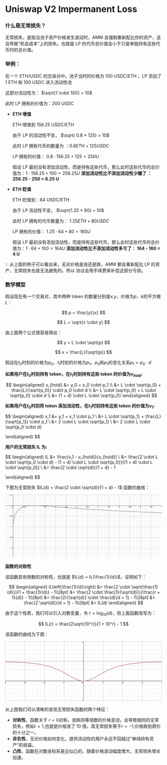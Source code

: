 # Uniswap V2 Impermanent Loss

### 什么是无常损失？

无常损失，是指当池子资产价格发生波动时，AMM 会强制重新配比你的资产，这会导致“机会成本”上的损失。也就是 LP 的代币总价值会小于只是单独持有这些代币时的总价值。

### 举例：

在一个 ETH/USDC 的交易对中，池子当时的价格为 100 USDC/ETH ，LP 添加了 1 ETH 和 100 USDC 进入流动性池

这部分流动性为： $\sqrt{1 \cdot 100} = 10$

此时 LP 拥有的价值为：200 USDC

- **ETH 增值**

  ETH 增值到 156.25 USDC/ETH

  由于 LP 的流动性不变， $\sqrt{ 0.8 * 125} = 10$

  此时 LP 拥有代币的数量为 ：$0.8 ETH + 125 USDC$

  LP 拥有的价值： $0.8 \cdot 156.25 + 125 = 250 U$

  假设 LP 最初没有添加流动性，而是持有这些代币，那么此时这些代币的总价值为：$1 \cdot 156.25 + 100 = 256.25 U$
  **添加流动性比不添加流动性少赚了 ：256.25 - 250 = 6.25 U**

- **ETH 贬值**

  ETH 贬值到：64 USDC/ETH

  由于 LP 流动性不变， $\sqrt{1.25 * 80} = 10$

  此时 LP 拥有的代币数量为： $1.25 ETH + 80 USDC$

  LP 拥有的价值： $1.25 \cdot 64 + 80 = 160 U$

  假设 LP 最初没有添加流动性，而是持有这些代币，那么此时这些代币的总价值为：$1 \cdot 64 + 100 = 164 U$
  **添加流动性比不添加流动性多亏了： 164 - 160 = 4 U**

💡 从上面的例子可以看出来，无论价格是涨还是跌，AMM 都会重新配比 LP 的资产，无常损失也是无法避免的。所以 协议会用手续费来补偿这部分亏损。

### 数学模型

假设现在有一个交易对，其中两种 token 的数量分别是$x$,$y$，价格为$p$，$k$的平方根$L$：

$$
p = \frac{y}{x}
$$

$$
L = \sqrt{x \cdot y}
$$

由上面两个公式很容易得出：

$$
y = L \cdot \sqrt{p}
$$

$$
x = \frac{L}{\sqrt{p}}
$$

假设在$t_0$时刻的价格为$p_0$，$t_1$时刻的价格为$p_1$，$p_0$和$p_1$的变化关系$p_1 = p_0 \cdot d$

**如果用户在$t_0$时刻持有 token，在$t_1$时刻持有这些 token 的价值为$v_{hold}$:**

$$
\begin{aligned}
v_{hold} &= y_0 + x_0 \cdot p_1 \\
         &= L \cdot \sqrt{p_0} + \frac{L}{\sqrt{p_0}} \cdot p_0 \cdot d \\
         &= L \cdot \sqrt{p_0} + L \cdot \sqrt{p_0} \cdot d \\
         &= (1 + d) \cdot L \cdot \sqrt{p_0}
\end{aligned}
$$

**如果用户在$t_0$时刻将 token 添加流动性，在$t_1$时刻持有这些 token 的价值为$v_1$:**

$$
\begin{aligned}
v_1 &= y_1 + x_1 \cdot p_1 \\
    &= L \cdot \sqrt{p_1} + \frac{L}{\sqrt{p_1}} \cdot p_1 \\
    &= 2 \cdot L \cdot \sqrt{p_1} \\
    &= 2 \cdot L \cdot \sqrt{p_0 \cdot d}

\end{aligned}
$$

**用户的无常损失 IL 为:**

$$
\begin{aligned}
IL &= \frac{v_1 - v_{hold}}{v_{hold}} \\
   &= \frac{2 \cdot L \cdot \sqrt{p_0 \cdot d} - (1 + d) \cdot L \cdot \sqrt{p_0}}{(1 + d) \cdot L \cdot \sqrt{p_0}} \\
   &= \frac{2 \cdot \sqrt{d}}{1 + d} - 1

\end{aligned}
$$

下图为无常损失 $IL(d) = \frac{2 \cdot \sqrt{d}}{1 + d} - 1$ 函数的曲线：

<img src="images/Uniswap18.jpg" alt="uniswapV2 无常损失函数曲线">

**函数的对称性**

该函数具有倒数的对称性，也就是 $IL(d) = IL(\frac{1}{d})$，证明如下：

$$
\begin{aligned}
IL\left(\frac{1}{d}\right)
&= \frac{2 \cdot \sqrt{\frac{1}{d}}}{1 + \frac{1}{d}} - 1\\[8pt]
&= \frac{2 \cdot \frac{1}{\sqrt{d}}}{\frac{r + 1}{d}} - 1\\[8pt]
&= \frac{2}{\sqrt{d}} \cdot \frac{d}{d + 1} - 1\\[8pt]
&= \frac{2 \sqrt{d}}{d + 1} - 1\\[8pt]
&= IL(d)
\end{aligned}
$$

由于这个性质，我们可以引入对数变量，令 $r = \log_{10}(d)$，将上面函数改写为：

$$
IL(r) = \frac{2\sqrt{10^r}}{1 + 10^r} - 1
$$

该函数的曲线为下图：

<img src="images/Uniswap19.jpg" alt="uniswapV2 无常损失函数对数曲线">

从上图我们可以清晰的发现无常损失函数的两个特征：

- **对称性**，函数关于 $r = 0$对称，涨跌同等倍数的价格变动，会导致相同的无常损失，例如$r = 1$,也就是价格涨了 10 倍，其无常损失等于$r = -1$,价格跌到原价的十分之一。
- **非负性**，无论价格如何变化，提供流动性的用户永远不回超过“单纯持有资产”的收益。
- **凸性**，函数在对数坐标系是近似凸的，随着价格波动幅度增大，无常损失增长加速。
